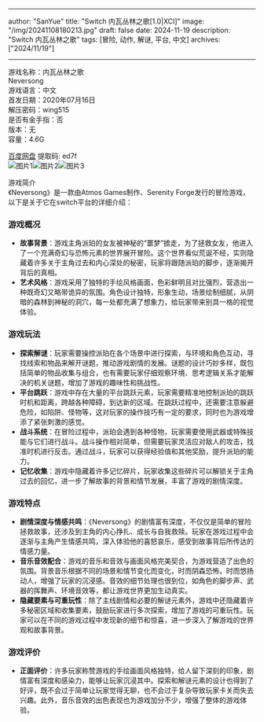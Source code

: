 
---
author: "SanYue"
title: "Switch 内瓦丛林之歌[1.0|XCI]"
image: "/img/20241108180213.jpg"
draft: false
date: 2024-11-19
description: "Switch 内瓦丛林之歌"
tags: [冒险, 动作, 解谜, 平台, 中文]
archives: ["2024/11/19"]

---

游戏名称：内瓦丛林之歌   
Neversong    
游戏语言：中文  
首发日期：2020年07月16日  
解压密码：wing515  
是否有金手指：否  
版本：无   
容量：4.6G

[百度网盘](https//pan.baidu.com/s/1Gvi9N6OmbC7tWoaJPF0YVw) 提取码: ed7f  
![图片1](/img/d04f46.jpg)![图片2](/img/a387e3.jpg)![图片3](/img/3a2a57.jpg)  

游戏简介  
《Neversong》是一款由Atmos Games制作、Serenity Forge发行的冒险游戏，以下是关于它在switch平台的详细介绍：

### 游戏概况
- **故事背景**：游戏主角派珀的女友被神秘的“噩梦”掳走，为了拯救女友，他进入了一个充满奇幻与恐怖元素的世界展开冒险。这个世界看似荒诞不经，实则隐藏着许多关于主角过去和内心深处的秘密，玩家将跟随派珀的脚步，逐渐揭开背后的真相。
- **艺术风格**：游戏采用了独特的手绘风格画面，色彩鲜明且对比强烈，营造出一种既奇幻又略带诡异的氛围。角色设计独特，形象生动，场景绘制细腻，从阴暗的森林到神秘的洞穴，每一处都充满了想象力，给玩家带来别具一格的视觉体验。

### 游戏玩法
- **探索解谜**：玩家需要操控派珀在各个场景中进行探索，与环境和角色互动，寻找线索和物品来解开谜题，推动游戏剧情的发展。谜题的设计巧妙多样，既包括简单的物品收集与组合，也有需要玩家仔细观察环境、思考逻辑关系才能解决的机关谜题，增加了游戏的趣味性和挑战性。
- **平台跳跃**：游戏中存在大量的平台跳跃元素，玩家需要精准地控制派珀的跳跃时机和距离，跨越各种障碍，到达新的区域。在跳跃过程中，还需要注意躲避危险，如陷阱、怪物等，这对玩家的操作技巧有一定的要求，同时也为游戏增添了紧张刺激的感觉。
- **战斗系统**：在冒险过程中，派珀会遇到各种怪物，玩家需要使用武器或特殊技能与它们进行战斗。战斗操作相对简单，但需要玩家灵活应对敌人的攻击，找准时机进行反击。通过战斗，玩家可以获得经验值和其他奖励，提升派珀的能力。
- **记忆收集**：游戏中隐藏着许多记忆碎片，玩家收集这些碎片可以解锁关于主角过去的回忆，进一步了解故事的背景和情节发展，丰富了游戏的剧情深度。

### 游戏特点
- **剧情深度与情感共鸣**：《Neversong》的剧情富有深度，不仅仅是简单的冒险拯救故事，还涉及到主角的内心挣扎、成长与自我救赎。玩家在游戏过程中会逐渐与主角产生情感共鸣，深入体验他的喜怒哀乐，感受到故事背后所传达的情感力量。
- **音乐音效配合**：游戏的音乐和音效与画面风格完美契合，为游戏营造了出色的氛围。背景音乐根据不同的场景和情节变化而变化，时而阴森恐怖，时而悠扬动人，增强了玩家的沉浸感。音效的细节处理也很到位，如角色的脚步声、武器的挥舞声、环境音效等，都让游戏世界更加生动真实。
- **隐藏要素与可重玩性**：除了主线剧情和必要的解谜元素外，游戏中还隐藏着许多秘密区域和收集要素，鼓励玩家进行多次探索，增加了游戏的可重玩性。玩家可以在不同的游戏过程中发现新的细节和惊喜，进一步深入了解游戏的世界观和故事背景。

### 游戏评价
- **正面评价**：许多玩家称赞游戏的手绘画面风格独特，给人留下深刻的印象，剧情富有深度和感染力，能够让玩家沉浸其中。探索和解谜元素的设计也得到了好评，既不会过于简单让玩家觉得无聊，也不会过于复杂导致玩家卡关而失去兴趣。此外，音乐音效的出色表现也为游戏加分不少，增强了整体的游戏体验。 
